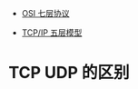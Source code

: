 * [OSI 七层协议](https://github.com/WenzelLin/knowledge-base/blob/master/Internet/OSI.md)

* [TCP/IP 五层模型](https://github.com/WenzelLin/knowledge-base/blob/master/Internet/TCP-IP.md)

# TCP UDP 的区别
